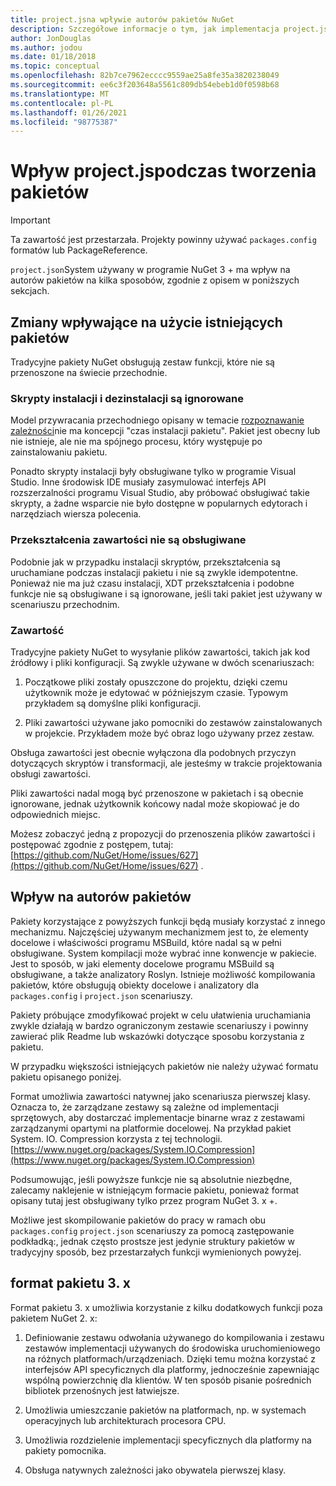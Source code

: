 ```yaml
---
title: project.jsna wpływie autorów pakietów NuGet
description: Szczegółowe informacje o tym, jak implementacja project.jsw programie NuGet 3. x ma wpływ na autorów pakietów, takich jak Nieobsługiwane funkcje, zawartość i format pakietu.
author: JonDouglas
ms.author: jodou
ms.date: 01/18/2018
ms.topic: conceptual
ms.openlocfilehash: 82b7ce7962ecccc9559ae25a8fe35a3820238049
ms.sourcegitcommit: ee6c3f203648a5561c809db54ebeb1d0f0598b68
ms.translationtype: MT
ms.contentlocale: pl-PL
ms.lasthandoff: 01/26/2021
ms.locfileid: "98775387"
---
```

# <a name="impact-of-projectjson-when-creating-packages"></a>Wpływ project.jspodczas tworzenia pakietów

> [!Important]
> Ta zawartość jest przestarzała. Projekty powinny używać `packages.config` formatów lub PackageReference.

`project.json`System używany w programie NuGet 3 + ma wpływ na autorów pakietów na kilka sposobów, zgodnie z opisem w poniższych sekcjach.

## <a name="changes-affecting-existing-packages-usage"></a>Zmiany wpływające na użycie istniejących pakietów

Tradycyjne pakiety NuGet obsługują zestaw funkcji, które nie są przenoszone na świecie przechodnie.

### <a name="install-and-uninstall-scripts-are-ignored"></a>Skrypty instalacji i dezinstalacji są ignorowane

Model przywracania przechodniego opisany w temacie [rozpoznawanie zależności](../concepts/dependency-resolution.md#dependency-resolution-with-packagereference)nie ma koncepcji "czas instalacji pakietu". Pakiet jest obecny lub nie istnieje, ale nie ma spójnego procesu, który występuje po zainstalowaniu pakietu.

Ponadto skrypty instalacji były obsługiwane tylko w programie Visual Studio. Inne środowisk IDE musiały zasymulować interfejs API rozszerzalności programu Visual Studio, aby próbować obsługiwać takie skrypty, a żadne wsparcie nie było dostępne w popularnych edytorach i narzędziach wiersza polecenia.

### <a name="content-transforms-are-not-supported"></a>Przekształcenia zawartości nie są obsługiwane

Podobnie jak w przypadku instalacji skryptów, przekształcenia są uruchamiane podczas instalacji pakietu i nie są zwykle idempotentne. Ponieważ nie ma już czasu instalacji, XDT przekształcenia i podobne funkcje nie są obsługiwane i są ignorowane, jeśli taki pakiet jest używany w scenariuszu przechodnim.

### <a name="content"></a>Zawartość

Tradycyjne pakiety NuGet to wysyłanie plików zawartości, takich jak kod źródłowy i pliki konfiguracji. Są zwykle używane w dwóch scenariuszach:

1. Początkowe pliki zostały opuszczone do projektu, dzięki czemu użytkownik może je edytować w późniejszym czasie. Typowym przykładem są domyślne pliki konfiguracji.

1. Pliki zawartości używane jako pomocniki do zestawów zainstalowanych w projekcie. Przykładem może być obraz logo używany przez zestaw.

Obsługa zawartości jest obecnie wyłączona dla podobnych przyczyn dotyczących skryptów i transformacji, ale jesteśmy w trakcie projektowania obsługi zawartości.

Pliki zawartości nadal mogą być przenoszone w pakietach i są obecnie ignorowane, jednak użytkownik końcowy nadal może skopiować je do odpowiednich miejsc.

Możesz zobaczyć jedną z propozycji do przenoszenia plików zawartości i postępować zgodnie z postępem, tutaj: [https://github.com/NuGet/Home/issues/627](https://github.com/NuGet/Home/issues/627) .

## <a name="impact-for-package-authors"></a>Wpływ na autorów pakietów

Pakiety korzystające z powyższych funkcji będą musiały korzystać z innego mechanizmu. Najczęściej używanym mechanizmem jest to, że elementy docelowe i właściwości programu MSBuild, które nadal są w pełni obsługiwane. System kompilacji może wybrać inne konwencje w pakiecie. Jest to sposób, w jaki elementy docelowe programu MSBuild są obsługiwane, a także analizatory Roslyn. Istnieje możliwość kompilowania pakietów, które obsługują obiekty docelowe i analizatory dla `packages.config` i `project.json` scenariuszy.

Pakiety próbujące zmodyfikować projekt w celu ułatwienia uruchamiania zwykle działają w bardzo ograniczonym zestawie scenariuszy i powinny zawierać plik Readme lub wskazówki dotyczące sposobu korzystania z pakietu.

W przypadku większości istniejących pakietów nie należy używać formatu pakietu opisanego poniżej.

Format umożliwia zawartości natywnej jako scenariusza pierwszej klasy. Oznacza to, że zarządzane zestawy są zależne od implementacji sprzętowych, aby dostarczać implementacje binarne wraz z zestawami zarządzanymi opartymi na platformie docelowej. Na przykład pakiet System. IO. Compression korzysta z tej technologii. [https://www.nuget.org/packages/System.IO.Compression](https://www.nuget.org/packages/System.IO.Compression)

Podsumowując, jeśli powyższe funkcje nie są absolutnie niezbędne, zalecamy naklejenie w istniejącym formacie pakietu, ponieważ format opisany tutaj jest obsługiwany tylko przez program NuGet 3. x +.

Możliwe jest skompilowanie pakietów do pracy w ramach obu `packages.config` `project.json` scenariuszy za pomocą zastępowanie podkładką:, jednak często prostsze jest jedynie struktury pakietów w tradycyjny sposób, bez przestarzałych funkcji wymienionych powyżej.

## <a name="3x-package-format"></a>format pakietu 3. x

Format pakietu 3. x umożliwia korzystanie z kilku dodatkowych funkcji poza pakietem NuGet 2. x:

1. Definiowanie zestawu odwołania używanego do kompilowania i zestawu zestawów implementacji używanych do środowiska uruchomieniowego na różnych platformach/urządzeniach. Dzięki temu można korzystać z interfejsów API specyficznych dla platformy, jednocześnie zapewniając wspólną powierzchnię dla klientów. W ten sposób pisanie pośrednich bibliotek przenośnych jest łatwiejsze.

1. Umożliwia umieszczanie pakietów na platformach, np. w systemach operacyjnych lub architekturach procesora CPU.

1. Umożliwia rozdzielenie implementacji specyficznych dla platformy na pakiety pomocnika.

1. Obsługa natywnych zależności jako obywatela pierwszej klasy.
